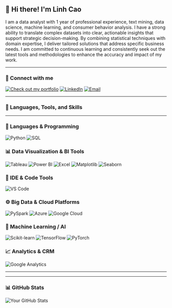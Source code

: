 ## 👋 Hi there! I'm Linh Cao

I am a data analyst with 1 year of professional experience, text mining, data science, machine learning, and consumer behavior analysis. I have a strong ability to translate complex datasets into clear, actionable insights that support strategic decision-making. By combining statistical techniques with domain expertise, I deliver tailored solutions that address specific business needs. I am committed to continuous learning and consistently seek out the latest tools and methodologies to enhance the accuracy and impact of my work.

---

### 🔗 Connect with me

[![Check out my portfolio](https://img.shields.io/badge/-CHECK%20OUT%20MY%20PORTFOLIO-1f425f?style=for-the-badge)]([link](https://github.com/AnhCaoNguyetpi))
[![LinkedIn](https://img.shields.io/badge/-Visit%20My%20LinkedIn-blue?style=for-the-badge)]([link](https://www.linkedin.com/in/cao-%C3%A1nh-572425291/))
[![Email](https://img.shields.io/badge/-Email%20Me-ff6347?style=for-the-badge)](mailto:caonguyetanh1501@gmail.com)

---

### 🧠 Languages, Tools, and Skills

---

### 🧰 Languages & Programming  
![Python](https://img.shields.io/badge/-Python-3776AB?style=flat-square&logo=python&logoColor=white)
![SQL](https://img.shields.io/badge/-SQL-4479A1?style=flat-square&logo=mysql&logoColor=white)

### 📊 Data Visualization & BI Tools  
![Tableau](https://img.shields.io/badge/-Tableau-E97627?style=flat-square&logo=tableau&logoColor=white)
![Power BI](https://img.shields.io/badge/-Power%20BI-F2C811?style=flat-square&logo=powerbi&logoColor=black)
![Excel](https://img.shields.io/badge/-Excel-217346?style=flat-square&logo=microsoft-excel&logoColor=white)
![Matplotlib](https://img.shields.io/badge/-Matplotlib-11557c?style=flat-square&logo=plotly&logoColor=white)
![Seaborn](https://img.shields.io/badge/-Seaborn-4B8BBE?style=flat-square)

### 🔧 IDE & Code Tools  
![VS Code](https://img.shields.io/badge/-VS%20Code-007ACC?style=flat-square&logo=visual-studio-code&logoColor=white)

### ⚙️ Big Data & Cloud Platforms  
![PySpark](https://img.shields.io/badge/-PySpark-E34A33?style=flat-square&logo=apachespark&logoColor=white)
![Azure](https://img.shields.io/badge/-Microsoft%20Azure-0089D6?style=flat-square&logo=microsoftazure&logoColor=white)
![Google Cloud](https://img.shields.io/badge/-Google%20Cloud-4285F4?style=flat-square&logo=googlecloud&logoColor=white)

### 🧠 Machine Learning / AI  
![Scikit-learn](https://img.shields.io/badge/-Scikit--learn-F7931E?style=flat-square&logo=scikit-learn&logoColor=white)
![TensorFlow](https://img.shields.io/badge/-TensorFlow-FF6F00?style=flat-square&logo=tensorflow&logoColor=white)
![PyTorch](https://img.shields.io/badge/-PyTorch-EE4C2C?style=flat-square&logo=pytorch&logoColor=white)

### 📈 Analytics & CRM  
![Google Analytics](https://img.shields.io/badge/-Google%20Analytics-E37400?style=flat-square&logo=googleanalytics&logoColor=white)

---

---

### 📊 GitHub Stats

![Your GitHub Stats](https://github-readme-stats.vercel.app/api?username=caonhatlinhth&show_icons=true&theme=tokyonight)
